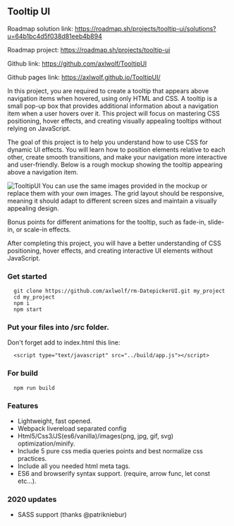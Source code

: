 ## Tooltip UI

Roadmap solution link: https://roadmap.sh/projects/tooltip-ui/solutions?u=64b1bc4d5f038d81eeb4b894

Roadmap project: https://roadmap.sh/projects/tooltip-ui

Github link: https://github.com/axlwolf/TooltipUI

Github pages link: https://axlwolf.github.io/TooltipUI/

In this project, you are required to create a tooltip that appears above navigation items when hovered, using only HTML and CSS. A tooltip is a small pop-up box that provides additional information about a navigation item when a user hovers over it. This project will focus on mastering CSS positioning, hover effects, and creating visually appealing tooltips without relying on JavaScript.

The goal of this project is to help you understand how to use CSS for dynamic UI effects. You will learn how to position elements relative to each other, create smooth transitions, and make your navigation more interactive and user-friendly. Below is a rough mockup showing the tooltip appearing above a navigation item.

![TooltipUI](https://assets.roadmap.sh/guest/tooltip-zh8gm.png)
You can use the same images provided in the mockup or replace them with your own images. The grid layout should be responsive, meaning it should adapt to different screen sizes and maintain a visually appealing design.

Bonus points for different animations for the tooltip, such as fade-in, slide-in, or scale-in effects.

After completing this project, you will have a better understanding of CSS positioning, hover effects, and creating interactive UI elements without JavaScript.

### Get started

```
  git clone https://github.com/axlwolf/rm-DatepickerUI.git my_project
  cd my_project
  npm i
  npm start
```

### Put your files into /src folder.

Don't forget add to index.html this line:
```
  <script type="text/javascript" src="../build/app.js"></script>
```

### For build

```
  npm run build
```

### Features

- Lightweight, fast opened.
- Webpack livereload separated config
- Html5/Css3/JS(es6/vanilla)/images(png, jpg, gif, svg) optimization/minify.
- Include 5 pure css media queries points and best normalize css practices.
- Include all you needed html meta tags.
- ES6 and browserify syntax support. (require, arrow func, let const etc...).

### 2020 updates

- SASS support (thanks @patrikniebur)
